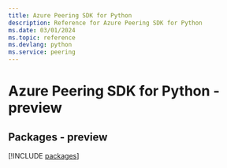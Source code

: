 ```yaml
---
title: Azure Peering SDK for Python
description: Reference for Azure Peering SDK for Python
ms.date: 03/01/2024
ms.topic: reference
ms.devlang: python
ms.service: peering
---
```

# Azure Peering SDK for Python - preview
## Packages - preview
[!INCLUDE [packages](peering-index.md)]
